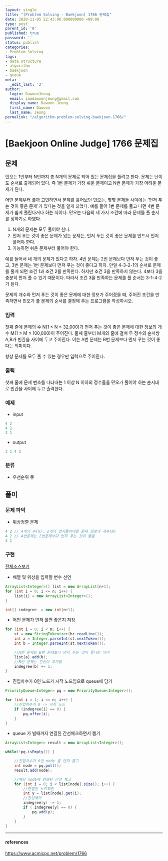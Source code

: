 ```yaml
---
layout: single
title: "[Problem Solving - Baekjoon] 1766 문제집"
date: 2020-11-05 22:43:00.000000000 +09:00
type: post
parent_id: '0'
published: true
password: ''
status: publish
categories:
- Problem Solving
tags:
- data structure
- algorithm
- baekjoon
- queue
meta:
  _edit_last: '2'
author:
  login: DawoonJeong
  email: iamdawoonjeong@gmail.com
  display_name: Dawoon Jeong
  first_name: Dawoon
  last_name: Jeong
permalink: "/algorithm-problem-solving-baekjoon-1766/"
---
```

# [Baekjoon Online Judge] 1766 문제집

## 문제
민오는 1번부터 N번까지 총 N개의 문제로 되어 있는 문제집을 풀려고 한다. 문제는 난이도 순서로 출제되어 있다. 즉 1번 문제가 가장 쉬운 문제이고 N번 문제가 가장 어려운 문제가 된다.

어떤 문제부터 풀까 고민하면서 문제를 훑어보던 민오는, 몇몇 문제들 사이에는 '먼저 푸는 것이 좋은 문제'가 있다는 것을 알게 되었다. 예를 들어 1번 문제를 풀고 나면 4번 문제가 쉽게 풀린다거나 하는 식이다. 민오는 다음의 세 가지 조건에 따라 문제를 풀 순서를 정하기로 하였다.

1. N개의 문제는 모두 풀어야 한다.
2. 먼저 푸는 것이 좋은 문제가 있는 문제는, 먼저 푸는 것이 좋은 문제를 반드시 먼저 풀어야 한다.
3. 가능하면 쉬운 문제부터 풀어야 한다.

예를 들어서 네 개의 문제가 있다고 하자. 4번 문제는 2번 문제보다 먼저 푸는 것이 좋고, 3번 문제는 1번 문제보다 먼저 푸는 것이 좋다고 하자. 만일 4-3-2-1의 순서로 문제를 풀게 되면 조건 1과 조건 2를 만족한다. 하지만 조건 3을 만족하지 않는다. 4보다 3을 충분히 먼저 풀 수 있기 때문이다. 따라서 조건 3을 만족하는 문제를 풀 순서는 3-1-4-2가 된다.

문제의 개수와 먼저 푸는 것이 좋은 문제에 대한 정보가 주어졌을 때, 주어진 조건을 만족하면서 민오가 풀 문제의 순서를 결정해 주는 프로그램을 작성하시오.

### 입력
첫째 줄에 문제의 수 N(1 ≤ N ≤ 32,000)과 먼저 푸는 것이 좋은 문제에 대한 정보의 개수 M(1 ≤ M ≤ 100,000)이 주어진다. 둘째 줄부터 M개의 줄에 걸쳐 두 정수의 순서쌍 A,B가 빈칸을 사이에 두고 주어진다. 이는 A번 문제는 B번 문제보다 먼저 푸는 것이 좋다는 의미이다.

항상 문제를 모두 풀 수 있는 경우만 입력으로 주어진다.

### 출력
첫째 줄에 문제 번호를 나타내는 1 이상 N 이하의 정수들을 민오가 풀어야 하는 순서대로 빈칸을 사이에 두고 출력한다.

### 예제

- input

```java
4 2
4 2
3 1
```

- output

```java
3 1 4 2
```

### 분류
- 우선순위 큐

## 풀이

### 문제 파악
- 위상정렬 문제

```java
4 2 // 4개의 수(n), 2개의 먼저풀어야할 문제 정보의 개수(m)
4 2 // 4번문제는 2번문제보다 먼저 푸는 것이 좋음
3 1
```

### 구현

[전체소스보기](https://github.com/iamdawoonjeong/java-datastructure-algorithm/blob/master/java-algorithm-problem-solving/src/baekjoon/problem1766/Main.java)

- 배열 및 위상을 입력할 변수 선언

```java
ArrayList<Integer>[] list = new ArrayList[n+1];
for (int i = 0; i <= n; i++) {
    list[i] = new ArrayList<Integer>();
}

int[] indegree  = new int[n+1];
```


- 어떤 문제가 먼저 풀면 좋은지 저장

```java
for (int i = 0; i < m; i++) {
    st = new StringTokenizer(br.readLine());
    int a = Integer.parseInt(st.nextToken());
    int b = Integer.parseInt(st.nextToken());

    //A번 문제는 B번 문제보다 먼저 푸는 것이 좋다는 의미
    list[a].add(b);
    //B번 문제는 간선이 추가됨
    indegree[b] += 1;
}
```

- 진입차수가 0인 노드가 시작 노드임으로 queue에 담기

```java
PriorityQueue<Integer> pq = new PriorityQueue<Integer>();

for (int i = 1; i <= n; i++) {
    //진입차수가 0 -> 시작 노드
    if (indegree[i] == 0) {
        pq.offer(i);
    }
}
```        


- queue 가 빌때까지 연결된 간선체크하면서 뽑기

```java
ArrayList<Integer> result = new ArrayList<Integer>();

while(!pq.isEmpty()) {

    //진입차수가 0인 node 를 먼저 뽑고
    int node = pq.poll();
    result.add(node);

    //해당 node에 연결된 간선 체크
    for (int i = 0; i < list[node].size(); i++) {
        //연결된 노드확인
        int y = list[node].get(i);
        //간선제거
        indegree[y] -= 1;
        if ( indegree[y] == 0) {
            pq.add(y);
        }
    }
}
```

---

#### references
<https://www.acmicpc.net/problem/1766>
